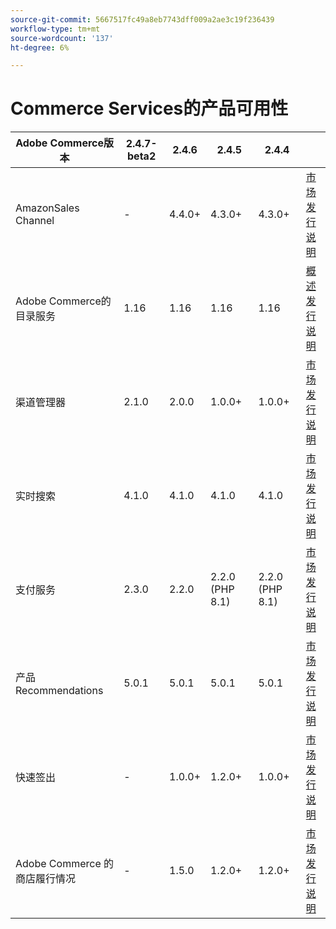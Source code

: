 ```yaml
---
source-git-commit: 5667517fc49a8eb7743dff009a2ae3c19f236439
workflow-type: tm+mt
source-wordcount: '137'
ht-degree: 6%

---
```

# Commerce Services的产品可用性


<table style="table-layout:auto">
  <thead>
    <tr>
      <th>Adobe Commerce版本</th>
      <th>2.4.7-beta2</th>
      <th>2.4.6</th>
      <th>2.4.5</th>
      <th>2.4.4</th>
      <th></th>
    </tr>
  </thead>
  <tbody>
      <tr>
          <td>AmazonSales Channel</td>
          <td>-</td>
          <td>4.4.0+</td>
          <td>4.3.0+</td>
          <td>4.3.0+</td>
          <td>
              <a href="https://commercemarketplace.adobe.com/magento-module-amazon.html">市场</a><br/>
              <a href="https://experienceleague.adobe.com/docs/commerce-channels/amazon/release-notes.html">发行说明</a><br/>
          </td>
      </tr>
      <tr>
          <td>Adobe Commerce的目录服务</td>
          <td>1.16</td>
          <td>1.16</td>
          <td>1.16</td>
          <td>1.16</td>
          <td>
              <a href="https://experienceleague.adobe.com/docs/commerce-merchant-services/catalog-service/guide-overview.html">概述</a><br/>
              <a href="https://experienceleague.adobe.com/docs/commerce-merchant-services/catalog-service/release-notes.html">发行说明</a><br/>
          </td>
      </tr>
      <tr>
          <td>渠道管理器</td>
          <td>2.1.0</td>
          <td>2.0.0</td>
          <td>1.0.0+</td>
          <td>1.0.0+</td>
          <td>
              <a href="https://commercemarketplace.adobe.com/magento-channel-manager.html">市场</a><br/>
              <a href="https://experienceleague.adobe.com/docs/commerce-channels/channel-manager/release-notes.html">发行说明</a><br/>
          </td>
      </tr>
      <tr>
          <td>实时搜索</td>
          <td>4.1.0</td>
          <td>4.1.0</td>
          <td>4.1.0</td>
          <td>4.1.0</td>
          <td>
              <a href="https://commercemarketplace.adobe.com/magento-live-search.html">市场</a><br/>
              <a href="https://experienceleague.adobe.com/docs/commerce-merchant-services/live-search/release-notes.html">发行说明</a><br/>
          </td>
      </tr>
      <tr>
          <td>支付服务</td>
          <td>2.3.0</td>
          <td>2.2.0</td>
          <td>2.2.0 (PHP 8.1)</td>
          <td>2.2.0 (PHP 8.1)</td>
          <td>
              <a href="https://commercemarketplace.adobe.com/magento-payment-services.html">市场</a><br/>
              <a href="https://experienceleague.adobe.com/docs/commerce-merchant-services/payment-services/release-notes.html">发行说明</a><br/>
          </td>
      </tr>
      <tr>
          <td>产品Recommendations</td>
          <td>5.0.1</td>
          <td>5.0.1</td>
          <td>5.0.1</td>
          <td>5.0.1</td>
          <td>
              <a href="https://commercemarketplace.adobe.com/magento-product-recommendations.html">市场</a><br/>
              <a href="https://experienceleague.adobe.com/docs/commerce-merchant-services/product-recommendations/release-notes.html">发行说明</a><br/>
          </td>
      </tr>
      <tr>
          <td>快速签出</td>
          <td>-</td>
          <td>1.0.0+</td>
          <td>1.2.0+</td>
          <td>1.0.0+</td>
          <td>
              <a href="https://commercemarketplace.adobe.com/magento-quick-checkout.html">市场</a><br/>
              <a href="https://experienceleague.adobe.com/docs/commerce-merchant-services/product-recommendations/release-notes.html">发行说明</a><br/>
          </td>
      </tr>
      <tr>
          <td>Adobe Commerce 的商店履行情况</td>
          <td>-</td>
          <td>1.5.0</td>
          <td>1.2.0+</td>
          <td>1.2.0+</td>
          <td>
              <a href="https://commercemarketplace.adobe.com/store-fulfillment-magento-walmart.html">市场</a><br/>
              <a href="https://experienceleague.adobe.com/docs/commerce-merchant-services/store-fulfillment/release-notes.html">发行说明</a><br/>
          </td>
      </tr>
  </tbody>
</table>
